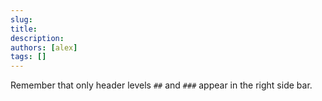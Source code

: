 ```yaml
---
slug:
title:
description:
authors: [alex]
tags: []
---
```


<!--truncate-->

Remember that only header levels `##` and `###` appear in the right side bar.
